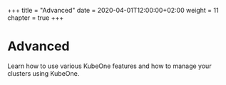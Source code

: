 +++
title = "Advanced"
date = 2020-04-01T12:00:00+02:00
weight = 11
chapter = true
+++

# Advanced

Learn how to use various KubeOne features and how to manage your clusters using KubeOne.
